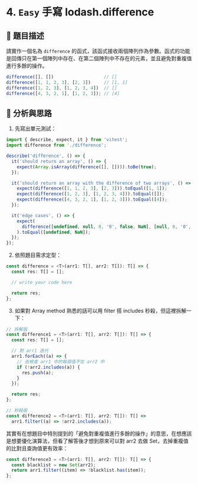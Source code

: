 # 4. `Easy` 手寫 lodash.difference

## 🔸 題目描述

請實作一個名為 `difference` 的函式，該函式接收兩個陣列作為參數。函式的功能是回傳只在第一個陣列中存在、在第二個陣列中不存在的元素，並且避免對重複值進行多餘的操作。

```javascript
difference([], [])                   // []
difference([1, 1, 2, 3], [2, 3])     // [1, 1]
difference([1, 2, 3], [1, 2, 3, 4])	 // []
difference([4, 3, 2, 1], [1, 2, 3]); // [4]

```

## 💭 分析與思路

1. 先寫出單元測試：
```ts
import { describe, expect, it } from 'vitest';
import difference from './difference';

describe('difference', () => {
  it('should return an array', () => {
    expect(Array.isArray(difference([], []))).toBe(true);
  });

  it('should return an array with the difference of two arrays', () => {
    expect(difference([1, 1, 2, 3], [2, 3])).toEqual([1, 1]);
    expect(difference([1, 2, 3], [1, 2, 3, 4])).toEqual([]);
    expect(difference([4, 3, 2, 1], [1, 2, 3])).toEqual([4]);
  });

  it('edge cases', () => {
    expect(
      difference([undefined, null, 0, '0', false, NaN], [null, 0, '0', false])
    ).toEqual([undefined, NaN]);
  });
});
```

2. 依照題目需求定型：
```ts
const difference = <T>(arr1: T[], arr2: T[]): T[] => {
  const res: T[] = [];

  // write your code here

  return res;
};
```

3. 如果對 Array method 熟悉的話可以用 filter 搭 includes 秒殺，但這裡拆解一下：
```ts
// 拆解版
const difference1 = <T>(arr1: T[], arr2: T[]): T[] => {
  const res: T[] = [];

  // 對 arr1 迭代
  arr1.forEach((a) => {
    // 去檢查 arr1 中的每個值不在 arr2 中
    if (!arr2.includes(a)) {
      res.push(a);
    }
  });

  return res;
};

// 秒殺版
const difference2 = <T>(arr1: T[], arr2: T[]): T[] =>
  arr1.filter((a) => !arr2.includes(a));
```

其實有在想題目中特別提到的「避免對重複值進行多餘的操作」的意思，在想應該是想要優化演算法，但看了解答後才想到原來可以對 arr2 去做 Set，去掉重複值的比對且查詢值更有效率：

```ts
const difference3 = <T>(arr1: T[], arr2: T[]): T[] => {
  const blacklist = new Set(arr2);
  return arr1.filter((item) => !blacklist.has(item));
};
```

